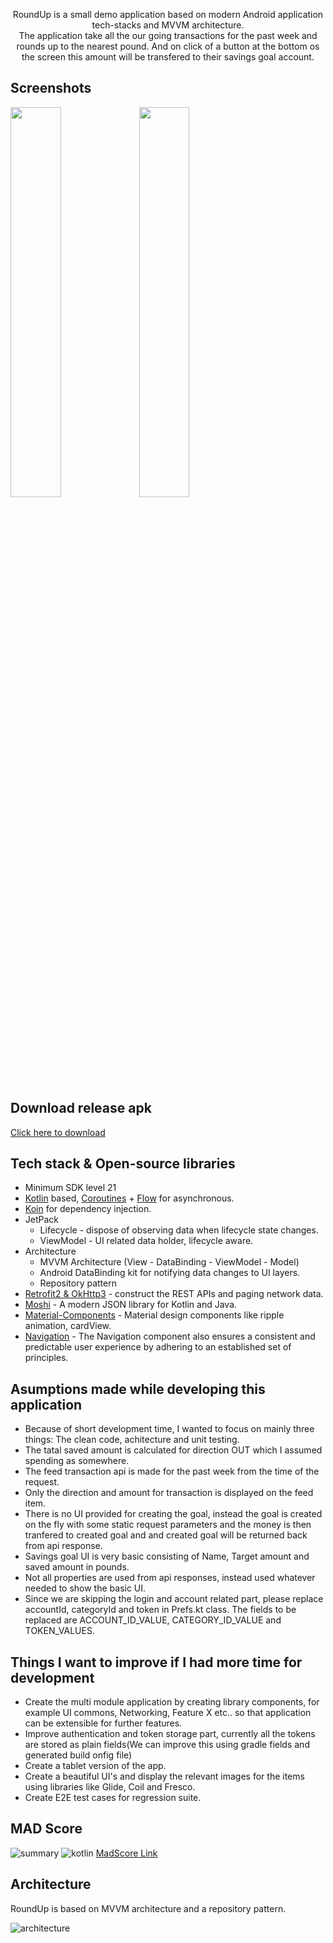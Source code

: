 <p align="center">  
RoundUp is a small demo application based on modern Android application tech-stacks and MVVM architecture.<br>
The application take all the our going transactions for the past week and rounds up to the nearest pound. And on click of a button at the bottom os the screen this amount will be transfered to their savings goal account.
</p>

## Screenshots 

<img src="https://user-images.githubusercontent.com/7569605/137411337-ee16bcd2-2988-402d-b1a1-cc76bb8207f6.png" width="40%"/>     <img src="https://user-images.githubusercontent.com/7569605/137411360-2f4e86e6-f80d-4677-b8a8-21425ea0c35f.png" width="40%"/>


## Download release apk
[Click here to download](https://github.com/SanjayMallur/RoundUp/releases)

## Tech stack & Open-source libraries
- Minimum SDK level 21
- [Kotlin](https://kotlinlang.org/) based, [Coroutines](https://github.com/Kotlin/kotlinx.coroutines) + [Flow](https://kotlin.github.io/kotlinx.coroutines/kotlinx-coroutines-core/kotlinx.coroutines.flow/) for asynchronous.
- [Koin](https://github.com/InsertKoinIO/koin) for dependency injection.
- JetPack
  - Lifecycle - dispose of observing data when lifecycle state changes.
  - ViewModel - UI related data holder, lifecycle aware.
- Architecture
  - MVVM Architecture (View - DataBinding - ViewModel - Model)
  - Android DataBinding kit for notifying data changes to UI layers.
  - Repository pattern
- [Retrofit2 & OkHttp3](https://github.com/square/retrofit) - construct the REST APIs and paging network data.
- [Moshi](https://github.com/square/moshi/) - A modern JSON library for Kotlin and Java.
- [Material-Components](https://github.com/material-components/material-components-android) - Material design components like ripple animation, cardView.
- [Navigation](https://developer.android.com/guide/navigation) - The Navigation component also ensures a consistent and predictable user experience by adhering to an established set of principles.

## Asumptions made while developing this application
- Because of short development time, I wanted to focus on mainly three things: The clean code, achitecture and unit testing.
- The tatal saved amount is calculated for direction OUT which I assumed spending as somewhere.
- The feed transaction api is made for the past week from the time of the request.
- Only the direction and amount for transaction is displayed on the feed item.
- There is no UI provided for creating the goal, instead the goal is created on the fly with some static request parameters and the money is then tranfered to created goal and and created goal will be returned back from api response.
- Savings goal UI is very basic consisting of Name, Target amount and saved amount in pounds.
- Not all properties are used from api responses, instead used whatever needed to show the basic UI.
- Since we are skipping the login and account related part, please replace accountId, categoryId and token in Prefs.kt class. The fields to be replaced are   ACCOUNT_ID_VALUE, CATEGORY_ID_VALUE and TOKEN_VALUES.

## Things I want to improve if I had more time for development
- Create the multi module application by creating library components, for example UI commons, Networking, Feature X etc.. so that application can be extensible for further features.
- Improve authentication and token storage part, currently all the tokens are stored as plain fields(We can improve this using gradle fields and generated build onfig file)
- Create a tablet version of the app.
- Create a beautiful UI's and display the relevant images for the items using libraries like Glide, Coil and Fresco.
- Create E2E test cases for regression suite. 


## MAD Score
![summary](https://user-images.githubusercontent.com/7569605/137406601-9e6579c3-7e3c-413d-bfbb-4e846d249952.png)
![kotlin](https://user-images.githubusercontent.com/7569605/137406641-27afa407-76f5-4bbd-8a4f-319d1403d9f1.png)
[MadScore Link](https://madscorecard.withgoogle.com/scorecards/2523066045/)

## Architecture
RoundUp is based on MVVM architecture and a repository pattern.

![architecture](https://user-images.githubusercontent.com/24237865/77502018-f7d36000-6e9c-11ea-92b0-1097240c8689.png)

